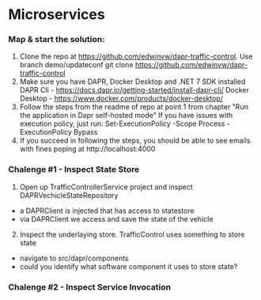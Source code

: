 # Microservices

### Map & start the solution:
1. Clone the repo at https://github.com/edwinvw/dapr-traffic-control. Use branch demo/updateconf
git clone https://github.com/edwinvw/dapr-traffic-control
2. Make sure you have DAPR, Docker Desktop and .NET 7 SDK installed
DAPR Cli - https://docs.dapr.io/getting-started/install-dapr-cli/
Docker Desktop - https://www.docker.com/products/docker-desktop/
3. Follow the steps from the readme of repo at point 1 from chapter "Run the application in Dapr self-hosted mode"
If you have issues with execution policy, just run:
Set-ExecutionPolicy -Scope Process -ExecutionPolicy Bypass
4. If you succeed in following the steps, you should be able to see emails with fines poping at http://localhost:4000

### Chalenge #1 - Inspect State Store

1. Open up TrafficControllerService project and inspect DAPRVechicleStateRepository
* a DAPRClient is injected that has access to statestore
* via DAPRClient we access and save the state of the vehicle

2. Inspect the underlaying store. TrafficControl uses something to store state
* navigate to src/dapr/components
* could you identify what software component  it uses to store state?


### Chalenge #2 - Inspect Service Invocation


